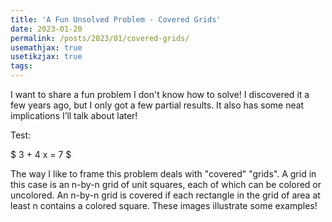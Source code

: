 ```yaml
---
title: 'A Fun Unsolved Problem - Covered Grids'
date: 2023-01-20
permalink: /posts/2023/01/covered-grids/
usemathjax: true
usetikzjax: true
tags:
---
```


I want to share a fun problem I don't know how to solve! I discovered it a few years ago, but I only got a few partial results. It also has some neat implications I’ll talk about later!

Test:

$ 3 + 4 x = 7 $

The way I like to frame this problem deals with "covered" "grids". A grid in this case is an n-by-n grid of unit squares, each of which can be colored or uncolored. An n-by-n grid is covered if each rectangle in the grid of area at least n contains a colored square. These images illustrate some examples!

<script type="text/tikz">   \begin{tikzpicture}
\draw[step=1cm,black] (0,0) grid (4,4);
\fill[black] (0,3) rectangle (1,4);
\fill[black] (1,1) rectangle (2,2);
\fill[black] (2,2) rectangle (3,3);
\fill[black] (3,0) rectangle (4,1);
  \end{tikzpicture} </script>
